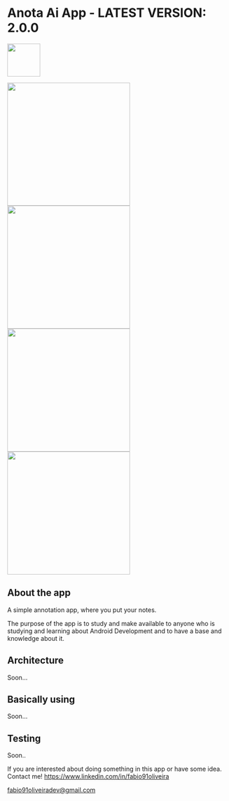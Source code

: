 # Anota Ai App - LATEST VERSION: 2.0.0

<a href="https://play.google.com/store/apps/details?id=me.fabiooliveira.getnotes" target="_blank"><img src="https://play.google.com/intl/en_us/badges/images/generic/en_badge_web_generic.png" height="75"></a>
 
<img src="https://lh3.googleusercontent.com/e6E1W5xKIpx3mKNR28QLhwHZpiMANs1JwEPRQ1jowC15qfYcoUqXSFuVpKlZv5qzfQ=w3360-h1780-rw" width="280"/> <img src="https://lh3.googleusercontent.com/IyjSYd-FUW2uiqtLWzC_qFGCfyTP47Ncw9mkTwtenIvvcjYhf_-eSyNZoKv88nbO5A=w3360-h1780-rw" width="280"/> <img src="https://lh3.googleusercontent.com/oiHt6FNShottv-znOT1KwE5eXEHirleFVArPpzXPYCbd-6Aw1r_R2_vzM2_ppKT2zA=w3360-h1780-rw" width="280" /> <img src="https://lh3.googleusercontent.com/OtsxS4GF122gbuilLmDi5ojLYxqlXrlIr_QGnIWakB0R1G_jaW9ZkMqqb0IfuL06SIc=w3360-h1780-rw" width="280" />
 
## About the app

A simple annotation app, where you put your notes.

The purpose of the app is to study and make available to anyone who is studying and learning about Android Development and to have a base and knowledge about it.

## Architecture

Soon...

## Basically using

Soon...

## Testing
Soon..

If you are interested about doing something in this app or have some idea. Contact me!
<a href="https://www.linkedin.com/in/fabio91oliveira" target="_blank">https://www.linkedin.com/in/fabio91oliveira</a>

<a href="mailto:fabio91oliveiradev@gmail.com">fabio91oliveiradev@gmail.com</a>
